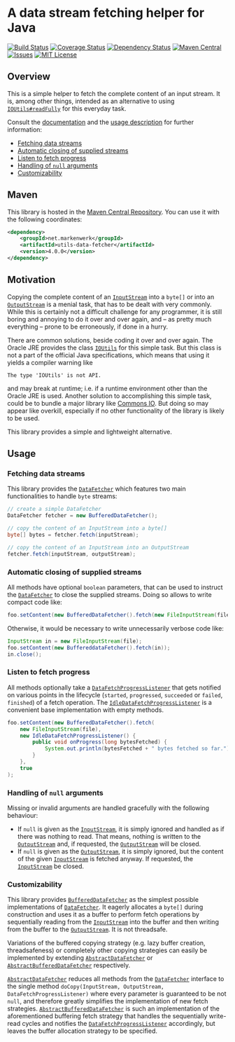 # A data stream fetching helper for Java

[![Build Status](https://travis-ci.org/markenwerk/java-utils-data-fetcher.svg?branch=master)](https://travis-ci.org/markenwerk/java-utils-data-fetcher)
[![Coverage Status](https://coveralls.io/repos/markenwerk/java-utils-data-fetcher/badge.svg?branch=master&service=github)](https://coveralls.io/github/markenwerk/java-utils-data-fetcher?branch=master)
[![Dependency Status](https://www.versioneye.com/user/projects/562bcca036d0ab00160013f7/badge.svg)](https://www.versioneye.com/user/projects/562bcca036d0ab00160013f7)
[![Maven Central](https://maven-badges.herokuapp.com/maven-central/net.markenwerk/utils-data-fetcher/badge.svg)](https://maven-badges.herokuapp.com/maven-central/net.markenwerk/utils-data-fetcher)
[![Issues](https://img.shields.io/github/issues/markenwerk/java-utils-data-fetcher.svg)](https://github.com/markenwerk/java-utils-data-fetcher/issues)
[![MIT License](https://img.shields.io/badge/license-MIT-brightgreen.svg)](https://github.com/markenwerk/java-utils-data-fetcher/blob/master/LICENSE)

## Overview

This is a simple helper to fetch the complete content of an input stream. It is, among other things, intended as an alternative to using [`IOUtils#readFully`](http://grepcode.com/file/repository.grepcode.com/java/root/jdk/openjdk/7u40-b43/sun/misc/IOUtils.java#IOUtils.readFully%28java.io.InputStream%2Cint%2Cboolean%29) for this everyday task.

Consult the [documentation](http://markenwerk.github.io/java-utils-data-fetcher/index.html) and  the [usage description](#usage) for further information:

- [Fetching data streams](#fetching-byte-streams)
- [Automatic closing of supplied streams](#automatic-closing-of-supplied-streams)
- [Listen to fetch progress](#listen-to-fetch-progress)
- [Handling of `null` arguments](#handling-of-null-arguments)
- [Customizability](#customizability)

## Maven

This library is hosted in the [Maven Central Repository](https://maven-badges.herokuapp.com/maven-central/net.markenwerk/utils-data-fetcher). You can use it with the following coordinates:

```xml
<dependency>
	<groupId>net.markenwerk</groupId>
	<artifactId>utils-data-fetcher</artifactId>
	<version>4.0.0</version>
</dependency>
```

## Motivation

Copying the complete content of an [`InputStream`][InputStream] into a `byte[]` or into an [`OutputStream`][OutputStream] is a menial task, that has to be dealt with very commonly. While this is certainly not a difficult challenge for any programmer, it is still boring and annoying to do it over and over again, and – as pretty much everything – prone to be erroneously, if done in a hurry.

There are common solutions, beside coding it over and over again. The Oracle JRE provides the class [`IOUtils`](http://grepcode.com/file/repository.grepcode.com/java/root/jdk/openjdk/7u40-b43/sun/misc/IOUtils.java) for this simple task. But this class is not a part of the official Java specifications, which means that using it yields a compiler warning like

```
The type 'IOUtils' is not API.
```

and may break at runtime; i.e. if a runtime environment other than the Oracle JRE is used. Another solution to accomplishing this simple task, could be to bundle a major library like [Commons IO](http://commons.apache.org/proper/commons-io/). But doing so may appear like overkill, especially if no other functionality of the library is likely to be used.

This library provides a simple and lightweight alternative.
 
## Usage

### Fetching data streams

This library provides the [`DataFetcher`][DataFetcher] which features two main functionalities to handle `byte` streams:

```java
// create a simple DataFetcher
DataFetcher fetcher = new BufferedDataFetcher();

// copy the content of an InputStream into a byte[]
byte[] bytes = fetcher.fetch(inputStream);

// copy the content of an InputStream into an OutputStream
fetcher.fetch(inputStream, outputStream);
```

### Automatic closing of supplied streams

All methods have optional `boolean` parameters, that can be used to instruct the [`DataFetcher`][DataFetcher] to close the supplied streams. Doing so allows to write compact code like:

```java
foo.setContent(new BufferedDataFetcher().fetch(new FileInputStream(file), true));
```

Otherwise, it would be necessary to write unnecessarily verbose code like:

```java
InputStream in = new FileInputStream(file);
foo.setContent(new BuffereddataFetcher().fetch(in));
in.close();
```

### Listen to fetch progress

All methods optionally take a [`DataFetchProgressListener`][DataFetchProgressListener] that gets notified on various points in the lifecycle (`started`, `progressed`, `succeeded` or `failed`, `finished`) of a fetch operation. The [`IdleDataFetchProgressListener`][IdleDataFetchProgressListener] is a convenient base implementation with empty methods.

```java
foo.setContent(new BufferedDataFetcher().fetch(
	new FileInputStream(file),
	new IdleDataFetchProgressListener() {
		public void onProgress(long bytesFetched) {
			System.out.println(bytesFetched + " bytes fetched so far.");
		}
	},
	true
);
```

### Handling of `null` arguments

Missing or invalid arguments are handled gracefully with the following behaviour:

 - If `null` is given as the [`InputStream`][InputStream], it is simply ignored and handled as if there was nothing to read. That means, nothing is written to the [`OutputStream`][OutputStream] and, if requested, the [`OutputStream`][OutputStream] will be closed. 
 - If `null` is given as the [`OutputStream`][OutputStream], it is simply ignored, but the content of the given [`InputStream`][InputStream] is fetched anyway. If requested, the [`InputStream`][InputStream] be closed. 
 
### Customizability
 
This library provides [`BufferedDataFetcher`][BufferedDataFetcher] as the simplest possible implementations of [`DataFetcher`][DataFetcher]. It eagerly allocates a `byte[]` during construction and uses it as a buffer to perform fetch operations by sequentially reading from the [`InputStream`][InputStream] into the buffer and then writing from the buffer to the [`OutputStream`][OutputStream]. It is not threadsafe.

Variations of the buffered copying strategy (e.g. lazy buffer creation, threadsafeness) or completely other copying strategies can easily be implemented by extending [`AbstractDataFetcher`][AbstractDataFetcher] or [`AbstractBufferedDataFetcher`][AbstractBufferedDataFetcher] respectively.

[`AbstractDataFetcher`][AbstractDataFetcher] reduces all methods from the [`DataFetcher`][DataFetcher] interface to the single method `doCopy(InputStream, OutputStream, DataFetchProgressListener)` where every parameter is guaranteed to be not `null`, and therefore greatly simplifies the implementation of new fetch strategies. [`AbstractBufferedDataFetcher`][AbstractBufferedDataFetcher] is such an implementation of the aforementioned buffering fetch strategy that handles the sequentially write-read cycles and notifies the [`DataFetchProgressListener`][DataFetchProgressListener] accordingly, but leaves the buffer allocation strategy to be specified.

 
[AbstractBufferedDataFetcher]:  http://markenwerk.github.io/java-utils-data-fetcher/index.html?net/markenwerk/utils/data/fetcher/AbstractBufferedDataFetcher.html
[AbstractDataFetcher]: http://markenwerk.github.io/java-utils-data-fetcher/index.html?net/markenwerk/utils/data/fetcher/AbstractDataFetcher.html
[BufferedDataFetcher]: http://markenwerk.github.io/java-utils-data-fetcher/index.html?net/markenwerk/utils/data/fetcher/BufferedDataFetcher.html
[DataFetcher]: http://markenwerk.github.io/java-utils-data-fetcher/index.html?net/markenwerk/utils/data/fetcher/DataFetcher.html
[DataFetchProgressListener]: http://markenwerk.github.io/java-utils-data-fetcher/index.html?net/markenwerk/utils/data/fetcher/DataFetchProgressListener.html
[IdleDataFetchProgressListener]: http://markenwerk.github.io/java-utils-data-fetcher/index.html?net/markenwerk/utils/data/fetcher/IdleDataFetchProgressListener.html

[InputStream]: http://docs.oracle.com/javase/8/docs/api/index.html?java/io/InputStream.html
[OutputStream]: http://docs.oracle.com/javase/8/docs/api/index.html?java/io/OutputStream.html